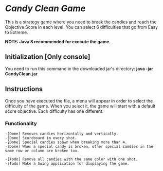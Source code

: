 # *Candy Clean Game*

This is a strategy game where you need to break the candies and reach the Objective Score in each level. You can select 6 difficulties that go from Easy to Extreme.

**NOTE: Java 8 recommended for execute the game.**

## Initialization [Only console]

You need to run this command in the downloaded jar's directory: **java -jar CandyClean.jar**

## Instructions

Once you have executed the file, a menu will appear in order to select the difficulty of the game. When you select it, the game will start with a default
score objective. Each difficulty has one different.

### Functionality

	-[Done] Removes candies horizontally and vertically.
	-[Done] Scoreboard in every shot.
	-[Done] Special candies spawn when breaking more than 4.
	-[Done] When a special candy is broken, other special candies in the same row or column are broken too.

	-[Todo] Remove all candies with the same color with one shot.
	-[Todo] Make a Swing application for displaying the game.
